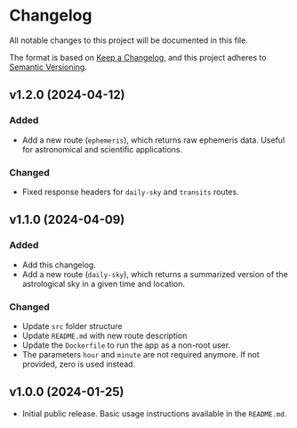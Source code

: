 # Changelog

All notable changes to this project will be documented in this file.

The format is based on [Keep a Changelog](https://keepachangelog.com/en/1.1.0/), and this project adheres to [Semantic Versioning](https://semver.org/spec/v2.0.0.html).

## v1.2.0 (2024-04-12)
	
### Added
- Add a new route (`ephemeris`), which returns raw ephemeris data. Useful for astronomical and scientific applications.

### Changed
- Fixed response headers for `daily-sky` and `transits` routes.

## v1.1.0 (2024-04-09)
	
### Added
- Add this changelog.
- Add a new route (`daily-sky`), which returns a summarized version of the astrological sky in a given time and location.

### Changed
- Update `src` folder structure
- Update `README.md` with new route description
- Update the `Dockerfile` to run the app as a non-root user.
- The parameters `hour` and `minute` are not required anymore. If not provided, zero is used instead.

## v1.0.0 (2024-01-25)
- Initial public release. Basic usage instructions available in the `README.md`.
